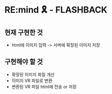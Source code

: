 # RE:mind 🎗️ - FLASHBACK

## 현재 구현한 것
- html에 이미지 입력 -> 서버에 확장된 이미지 저장

## 구현해야 할 것
- 확장된 이미지 화질 개선
- 이미지 VR 파일로 변환
- 변환된 VR 파일 html에 전송 or 저장
